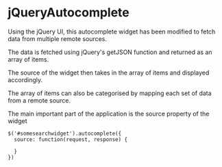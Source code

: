 # jQueryAutocomplete
Using the jQuery UI, this autocomplete widget has been modified to fetch data from multiple remote sources.

The data is fetched using jQuery's getJSON function and returned as an array of items.

The source of the widget then takes in the array of items and displayed accordingly.

The array of items can also be categorised by mapping each set of data from a remote source.

The main important part of the application is the source property of the widget

```
$('#somesearchwidget').autocomplete({
  source: function(request, response) {

  }
})
```
